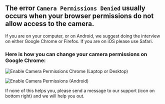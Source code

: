 ## The error `Camera Permissions Denied` usually occurs when your browser permissions do not allow access to the camera.

If you are on your computer, or on Android, we suggest doing the interview on either Google Chrome or Firefox. If you are on iOS please use Safari.

### Here is how you can change your camera permissions on Google Chrome:

![Enable Camera Permissions Chrome (Laptop or Desktop)](https://storage.crisp.chat/users/helpdesk/website/96ec5e572d82d800/image_1yvwohq.png)

![Enable Camera Permissions (Android)](https://storage.crisp.chat/users/helpdesk/website/96ec5e572d82d800/image_9yuwqb.png)

If none of this helps you, please send a message to our support (icon on bottom right) and we will help you out.

